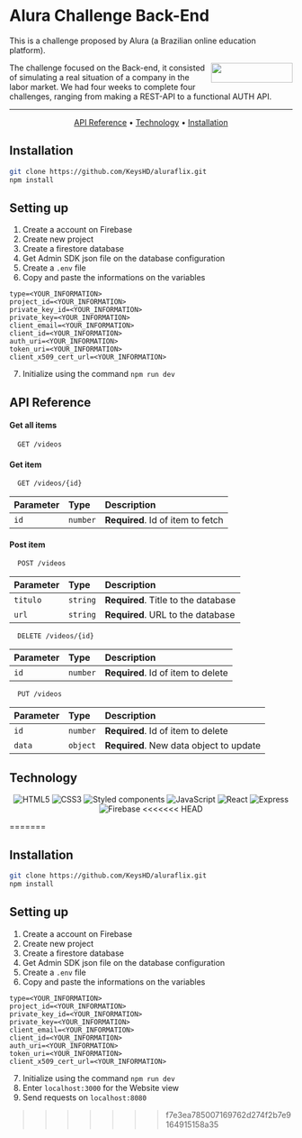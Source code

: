 # Alura Challenge Back-End

This is a challenge proposed by Alura (a Brazilian online education platform).

<img align="right" width="145" height="35" src="https://i.imgur.com/LN16y28.png">

The challenge focused on the Back-end, it consisted of simulating a real situation of a company in the labor market. We had four weeks to complete four challenges, ranging from making a REST-API to a functional AUTH API.

---

<p align="center">
 <a href="#api-reference">API Reference</a> • 
 <a href="#technology">Technology</a> • 
 <a href="#installation">Installation</a>
</p>


## Installation
```bash
git clone https://github.com/KeysHD/aluraflix.git
npm install
```

## Setting up
1. Create a account on Firebase
2. Create new project
3. Create a firestore database
4. Get Admin SDK json file on the database configuration
5. Create a `.env` file
6. Copy and paste the informations on the variables
```
type=<YOUR_INFORMATION>
project_id=<YOUR_INFORMATION>
private_key_id=<YOUR_INFORMATION>
private_key=<YOUR_INFORMATION>
client_email=<YOUR_INFORMATION>
client_id=<YOUR_INFORMATION>
auth_uri=<YOUR_INFORMATION>
token_uri=<YOUR_INFORMATION>
client_x509_cert_url=<YOUR_INFORMATION>
```
7. Initialize using the command `npm run dev`

## API Reference

#### Get all items

```http
  GET /videos
```

#### Get item

```http
  GET /videos/{id}
```

| Parameter | Type     | Description                       |
| :-------- | :------- | :-------------------------------- |
| `id`      | `number` | **Required**. Id of item to fetch |

#### Post item

```http
  POST /videos
```

| Parameter | Type     | Description                       |
| :-------- | :------- | :-------------------------------- |
| `titulo`  | `string` | **Required**. Title to the database |
| `url`     | `string` | **Required**. URL to the database |

```http
  DELETE /videos/{id}
```

| Parameter | Type     | Description                       |
| :-------- | :------- | :-------------------------------- |
| `id`      | `number` | **Required**. Id of item to delete |

```http
  PUT /videos
```

| Parameter | Type     | Description                       |
| :-------- | :------- | :-------------------------------- |
| `id`      | `number` | **Required**. Id of item to delete |
| `data`      | `object` | **Required**. New data object to update |


## Technology
<p align="center">
  <img alt="HTML5" src="https://img.shields.io/badge/html5-%23E34F26.svg?style=for-the-badge&logo=html5&logoColor=white"/>
  <img alt="CSS3" src="https://img.shields.io/badge/css3-%231572B6.svg?style=for-the-badge&logo=css3&logoColor=white"/>
  <img alt="Styled components" src="https://img.shields.io/badge/styled--components-DB7093?style=for-the-badge&logo=styled-components&logoColor=white"/>
  <img alt="JavaScript" src="https://img.shields.io/badge/javascript-%23323330.svg?style=for-the-badge&logo=javascript&logoColor=%23F7DF1E"/>
  <img alt="React" src="https://img.shields.io/badge/react-%2320232a.svg?style=for-the-badge&logo=react&logoColor=%2361DAFB"/>
  <img alt="Express" src="https://img.shields.io/badge/Express-%2320232a.svg?style=for-the-badge&logo=express&logoColor=%fff"/>
  <img alt="Firebase" src="https://img.shields.io/badge/firebase-ffca28?style=for-the-badge&logo=firebase&logoColor=black"/>
<<<<<<< HEAD
</p>
=======
  
  
</p>

## Installation
```bash
git clone https://github.com/KeysHD/aluraflix.git
npm install
```

## Setting up
1. Create a account on Firebase
2. Create new project
3. Create a firestore database
4. Get Admin SDK json file on the database configuration
5. Create a `.env` file
6. Copy and paste the informations on the variables
```
type=<YOUR_INFORMATION>
project_id=<YOUR_INFORMATION>
private_key_id=<YOUR_INFORMATION>
private_key=<YOUR_INFORMATION>
client_email=<YOUR_INFORMATION>
client_id=<YOUR_INFORMATION>
auth_uri=<YOUR_INFORMATION>
token_uri=<YOUR_INFORMATION>
client_x509_cert_url=<YOUR_INFORMATION>
```
7. Initialize using the command `npm run dev`
8. Enter `localhost:3000` for the Website view
9. Send requests on `localhost:8080`
>>>>>>> f7e3ea785007169762d274f2b7e9164915158a35
